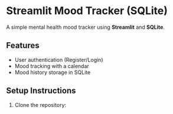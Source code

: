 # Streamlit Mood Tracker (SQLite)

A simple mental health mood tracker using **Streamlit** and **SQLite**.

## Features
- User authentication (Register/Login)
- Mood tracking with a calendar
- Mood history storage in SQLite

## Setup Instructions
1. Clone the repository:
